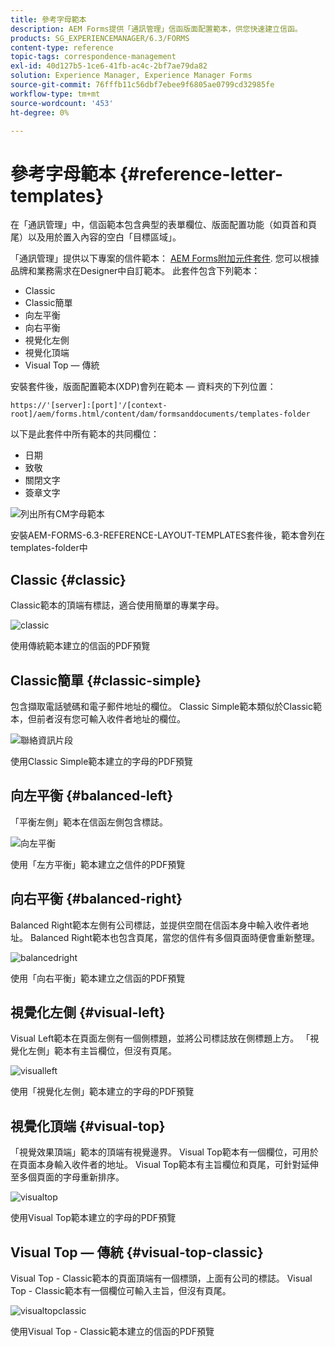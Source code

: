 ```yaml
---
title: 參考字母範本
description: AEM Forms提供「通訊管理」信函版面配置範本，供您快速建立信函。
products: SG_EXPERIENCEMANAGER/6.3/FORMS
content-type: reference
topic-tags: correspondence-management
exl-id: 40d127b5-1ce6-41fb-ac4c-2bf7ae79da82
solution: Experience Manager, Experience Manager Forms
source-git-commit: 76fffb11c56dbf7ebee9f6805ae0799cd32985fe
workflow-type: tm+mt
source-wordcount: '453'
ht-degree: 0%

---
```


# 參考字母範本 {#reference-letter-templates}

在「通訊管理」中，信函範本包含典型的表單欄位、版面配置功能（如頁首和頁尾）以及用於置入內容的空白「目標區域」。

「通訊管理」提供以下專案的信件範本： [AEM Forms附加元件套件](https://experienceleague.adobe.com/docs/experience-manager-release-information/aem-release-updates/forms-updates/aem-forms-releases.html?lang=en). 您可以根據品牌和業務需求在Designer中自訂範本。 此套件包含下列範本：

* Classic
* Classic簡單
* 向左平衡
* 向右平衡
* 視覺化左側
* 視覺化頂端
* Visual Top — 傳統

安裝套件後，版面配置範本(XDP)會列在範本 — 資料夾的下列位置：

`https://'[server]:[port]'/[context-root]/aem/forms.html/content/dam/formsanddocuments/templates-folder`

以下是此套件中所有範本的共同欄位：

* 日期
* 致敬
* 關閉文字
* 簽章文字

![列出所有CM字母範本](assets/templatescorrespondence.png)

安裝AEM-FORMS-6.3-REFERENCE-LAYOUT-TEMPLATES套件後，範本會列在templates-folder中

## Classic {#classic}

Classic範本的頂端有標誌，適合使用簡單的專業字母。

![classic](assets/classic.png)

使用傳統範本建立的信函的PDF預覽

## Classic簡單 {#classic-simple}

包含擷取電話號碼和電子郵件地址的欄位。 Classic Simple範本類似於Classic範本，但前者沒有您可輸入收件者地址的欄位。

![聯絡資訊片段](assets/classicsimple.png)

使用Classic Simple範本建立的字母的PDF預覽

## 向左平衡 {#balanced-left}

「平衡左側」範本在信函左側包含標誌。

![向左平衡](assets/balancedleft.png)

使用「左方平衡」範本建立之信件的PDF預覽

## 向右平衡 {#balanced-right}

Balanced Right範本左側有公司標誌，並提供空間在信函本身中輸入收件者地址。 Balanced Right範本也包含頁尾，當您的信件有多個頁面時便會重新整理。

![balancedright](assets/balancedright.png)

使用「向右平衡」範本建立之信函的PDF預覽

## 視覺化左側 {#visual-left}

Visual Left範本在頁面左側有一個側標題，並將公司標誌放在側標題上方。 「視覺化左側」範本有主旨欄位，但沒有頁尾。

![visualleft](assets/visualleft.png)

使用「視覺化左側」範本建立的字母的PDF預覽

## 視覺化頂端 {#visual-top}

「視覺效果頂端」範本的頂端有視覺邊界。 Visual Top範本有一個欄位，可用於在頁面本身輸入收件者的地址。 Visual Top範本有主旨欄位和頁尾，可針對延伸至多個頁面的字母重新排序。

![visualtop](assets/visualtop.png)

使用Visual Top範本建立的字母的PDF預覽

## Visual Top — 傳統 {#visual-top-classic}

Visual Top - Classic範本的頁面頂端有一個標頭，上面有公司的標誌。 Visual Top - Classic範本有一個欄位可輸入主旨，但沒有頁尾。

![visualtopclassic](assets/visualtopclassic.png)

使用Visual Top - Classic範本建立的信函的PDF預覽
